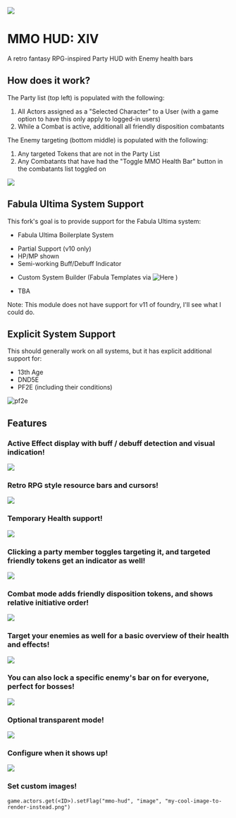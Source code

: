 ![](https://img.shields.io/badge/Foundry-v10-informational)


# MMO HUD: XIV

A retro fantasy RPG-inspired Party HUD with Enemy health bars

## How does it work?

The Party list (top left) is populated with the following:

1) All Actors assigned as a "Selected Character" to a User (with a game option to have this only apply to logged-in users)
2) While a Combat is active, additionall all friendly disposition combatants

The Enemy targeting (bottom middle) is populated with the following:

1) Any targeted Tokens that are not in the Party List
2) Any Combatants that have had the "Toggle MMO Health Bar" button in the combatants list toggled on

![](https://media.discordapp.net/attachments/830182194533892116/1063996189487398962/image.png)

## Fabula Ultima System Support
This fork's goal is to provide support for the Fabula Ultima system:
* Fabula Ultima Boilerplate System
- Partial Support (v10 only)
- HP/MP shown
- Semi-working Buff/Debuff Indicator

* Custom System Builder (Fabula Templates via ![Here](https://github.com/warofexodus89/fabula_ultima_csb) )
- TBA

Note: This module does not have support for v11 of foundry, I'll see what I could do.

## Explicit System Support
This should generally work on all systems, but it has explicit additional support for:
* 13th Age
* DND5E
* PF2E (including their conditions)

![pf2e](https://media.discordapp.net/attachments/724717068364283924/1064031343480147988/image.png)

## Features

### Active Effect display with buff / debuff detection and visual indication!
![](https://media.discordapp.net/attachments/830182194533892116/1063996319456297051/image.png)

### Retro RPG style resource bars and cursors!
![](https://media.discordapp.net/attachments/830182194533892116/1063996453535629362/image.png)

### Temporary Health support!
![](https://media.discordapp.net/attachments/830182194533892116/1063999467008827452/temp-health.gif?width=960&height=323)

### Clicking a party member toggles targeting it, and targeted friendly tokens get an indicator as well!
![](https://media.discordapp.net/attachments/830182194533892116/1063996619223224371/image.png?width=960&height=440)

### Combat mode adds friendly disposition tokens, and shows relative initiative order!
![](https://media.discordapp.net/attachments/830182194533892116/1063996994856701992/image.png)

### Target your enemies as well for a basic overview of their health and effects!
![](https://media.discordapp.net/attachments/830182194533892116/1063997154634518658/image.png?width=960&height=462)

### You can also lock a specific enemy's bar on for everyone, perfect for bosses!
![](https://media.discordapp.net/attachments/830182194533892116/1063997303423242250/image.png?width=960&height=656)

### Optional transparent mode!
![](https://media.discordapp.net/attachments/830182194533892116/1063997399841898516/image.png)

### Configure when it shows up!
![](https://media.discordapp.net/attachments/830182194533892116/1063997461263306833/image.png)

### Set custom images!
`game.actors.get(<ID>).setFlag("mmo-hud", "image", "my-cool-image-to-render-instead.png")`
